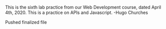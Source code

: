 This is the sixth lab practice from our Web Development course, dated April 4th, 2020. This is a practice on APIs and Javascript. -Hugo Churches

Pushed finalized file
